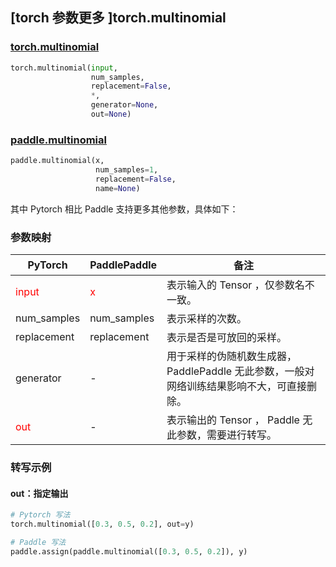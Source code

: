 ## [torch 参数更多 ]torch.multinomial
### [torch.multinomial](https://pytorch.org/docs/stable/generated/torch.multinomial.html?highlight=multinomial#torch.multinomial)
```python
torch.multinomial(input,
                  num_samples,
                  replacement=False,
                  *,
                  generator=None,
                  out=None)
```
### [paddle.multinomial](https://www.paddlepaddle.org.cn/documentation/docs/zh/api/paddle/multinomial_cn.html#multinomial)
```python
paddle.multinomial(x,
                   num_samples=1,
                   replacement=False,
                   name=None)
```

其中 Pytorch 相比 Paddle 支持更多其他参数，具体如下：
### 参数映射
| PyTorch       | PaddlePaddle | 备注                                                   |
| ------------- | ------------ | ------------------------------------------------------ |
| <font color='red'> input </font> | <font color='red'> x </font> | 表示输入的 Tensor ，仅参数名不一致。  |
| num_samples         | num_samples            | 表示采样的次数。                                     |
| replacement         | replacement            | 表示是否是可放回的采样。                                     |
| generator     | -            | 用于采样的伪随机数生成器，PaddlePaddle 无此参数，一般对网络训练结果影响不大，可直接删除。                   |
| <font color='red'> out </font> | -  | 表示输出的 Tensor ， Paddle 无此参数，需要进行转写。    |


### 转写示例
#### out：指定输出
```python
# Pytorch 写法
torch.multinomial([0.3, 0.5, 0.2], out=y)

# Paddle 写法
paddle.assign(paddle.multinomial([0.3, 0.5, 0.2]), y)
```
